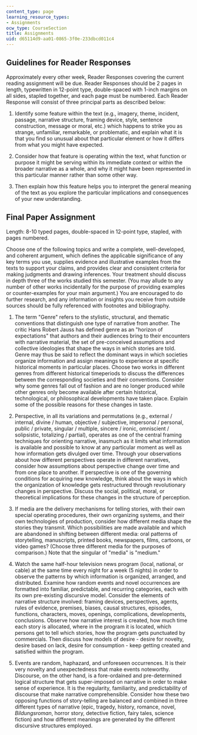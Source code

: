 ```yaml
---
content_type: page
learning_resource_types:
- Assignments
ocw_type: CourseSection
title: Assignments
uid: d65114d9-aa01-0865-3f0e-233dbcd011c4
---
```


Guidelines for Reader Responses
-------------------------------

Approximately every other week, Reader Responses covering the current reading assignment will be due. Reader Responses should be 2 pages in length, typewritten in 12-point type, double-spaced with 1-inch margins on all sides, stapled together, and each page must be numbered. Each Reader Response will consist of three principal parts as described below:

1.  Identify some feature within the text (e.g., imagery, theme, incident, passage, narrative structure, framing device, style, sentence construction, message or moral, etc.) which happens to strike you as strange, unfamiliar, remarkable, or problematic, and explain what it is that you find so unusual about that particular element or how it differs from what you might have expected.  
    
2.  Consider how that feature is operating within the text, what function or purpose it might be serving within its immediate context or within the broader narrative as a whole, and why it might have been represented in this particular manner rather than some other way.  
    
3.  Then explain how this feature helps you to interpret the general meaning of the text as you explore the particular implications and consequences of your new understanding.

Final Paper Assignment
----------------------

Length: 8-10 typed pages, double-spaced in 12-point type, stapled, with pages numbered.

Choose one of the following topics and write a complete, well-developed, and coherent argument, which defines the applicable significance of any key terms you use, supplies evidence and illustrative examples from the texts to support your claims, and provides clear and consistent criteria for making judgments and drawing inferences. Your treatment should discuss in depth three of the works studied this semester. (You may allude to any number of other works incidentally for the purpose of providing examples or counter-examples for your main argument.) You are encouraged to do further research, and any information or insights you receive from outside sources should be fully referenced with footnotes and bibliography.

1.  The term "Genre" refers to the stylistic, structural, and thematic conventions that distinguish one type of narrative from another. The critic Hans Robert Jauss has defined genre as an "horizon of expectations" that authors and their audiences bring to their encounters with narrative material, the set of pre-conceived assumptions and collective ideologies that shape the ways in which stories are told. Genre may thus be said to reflect the dominant ways in which societies organize information and assign meanings to experience at specific historical moments in particular places. Choose two works in different genres from different historical timeperiods to discuss the differences between the corresponding societies and their conventions. Consider why some genres fall out of fashion and are no longer produced while other genres only become available after certain historical, technological, or philosophical developments have taken place. Explain some of the possible reasons for these changes in taste.  
    
2.  Perspective, in all its variations and permutations (e.g., external / internal, divine / human, objective / subjective, impersonal / personal, public / private, singular / multiple, sincere / ironic, omniscient / solipsistic, totalizing / partial), operates as one of the central framing techniques for orienting narrative, inasmuch as it limits what information is available and possible to know at any particular moment as well as how information gets divulged over time. Through your observations about how different perspectives operate in different narratives, consider how assumptions about perspective change over time and from one place to another. If perspective is one of the governing conditions for acquiring new knowledge, think about the ways in which the organization of knowledge gets restructured through revolutionary changes in perspective. Discuss the social, political, moral, or theoretical implications for these changes in the structure of perception.  
    
3.  If media are the delivery mechanisms for telling stories, with their own special operating procedures, their own organizing systems, and their own technologies of production, consider how different media shape the stories they transmit. Which possibilities are made available and which are abandoned in shifting between different media: oral patterns of storytelling, manuscripts, printed books, newspapers, films, cartoons, or video games? (Choose three different media for the purposes of comparison.) Note that the singular of "media" is "medium."  
    
4.  Watch the same half-hour television news program (local, national, or cable) at the same time every night for a week (5 nights) in order to observe the patterns by which information is organized, arranged, and distributed. Examine how random events and novel occurrences are formatted into familiar, predictable, and recurring categories, each with its own pre-existing discursive model. Consider the elements of narrative structure involved: framing devices, perspectives, agents, rules of evidence, premises, biases, causal structures, episodes, functions, characters, moves, openings, complications, developments, conclusions. Observe how narrative interest is created, how much time each story is allocated, where in the program it is located, which persons get to tell which stories, how the program gets punctuated by commercials. Then discuss how models of desire - desire for novelty, desire based on lack, desire for consumption - keep getting created and satisfied within the program.  
    
5.  Events are random, haphazard, and unforeseen occurrences. It is their very novelty and unexpectedness that make events noteworthy. Discourse, on the other hand, is a fore-ordained and pre-determined logical structure that gets super-imposed on narrative in order to make sense of experience. It is the regularity, familiarity, and predictability of discourse that make narrative comprehensible. Consider how these two opposing functions of story-telling are balanced and combined in three different types of narrative (epic, tragedy, history, romance, novel, _Bildungsroman_, horror story, detective fiction, fairy tales, science fiction) and how different meanings are generated by the different discursive structures employed.